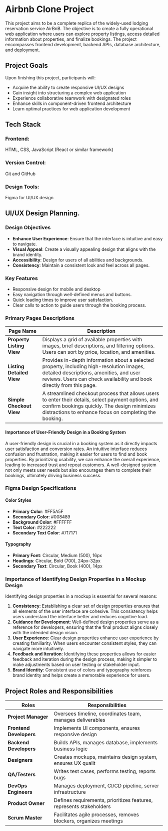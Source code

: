 # Airbnb Clone Project

This project aims to be a complete replica of the widely-used lodging reservation service AirBnB. The objective is to create a fully operational web application where users can explore property listings, access detailed information about properties, and finalize bookings. The project encompasses frontend development, backend APIs, database architecture, and deployment.

## Project Goals  
Upon finishing this project, participants will:  
- Acquire the ability to create responsive UI/UX designs  
- Gain insight into structuring a complex web application  
- Experience collaborative teamwork with designated roles  
- Enhance skills in component-driven frontend architecture  
- Learn optimal practices for web application development

## Tech Stack
### Frontend:
  HTML, CSS, JavaScript (React or similar framework)
### Version Control:
  Git and GitHub
### Design Tools:
  Figma for UI/UX design

  ## UI/UX Design Planning.
  ### Design Objectives
  - **Enhance User Experience**: Ensure that the interface is intuitive and easy to navigate.
  - **Visual Appeal**: Create a visually appealing design that aligns with the brand identity.
  - **Accessibility**: Design for users of all abilities and backgrounds.
  - **Consistency**: Maintain a consistent look and feel across all pages.
### Key Features
- Responsive design for mobile and desktop
- Easy navigation through well-defined menus and buttons.
- Quick loading times to improve user satisfaction.
- Clear calls to action to guide users through the booking process.

### Primary Pages Descriptions

| Page Name                    | Description                                                                                                                                         |
|------------------------------|-----------------------------------------------------------------------------------------------------------------------------------------------------|
| **Property Listing View**    | Displays a grid of available properties with images, brief descriptions, and filtering options. Users can sort by price, location, and amenities.   |
| **Listing Detailed View**    | Provides in-depth information about a selected property, including high-resolution images, detailed descriptions, amenities, and user reviews. Users can check availability and book directly from this page. |
| **Simple Checkout View**     | A streamlined checkout process that allows users to enter their details, select payment options, and confirm bookings quickly. The design minimizes distractions to enhance focus on completing the booking. |

#### Importance of User-Friendly Design in a Booking System
A user-friendly design is crucial in a booking system as it directly impacts user satisfaction and conversion rates. An intuitive interface reduces confusion and frustration, making it easier for users to find and book properties. By prioritizing usability, we can enhance the overall experience, leading to increased trust and repeat customers. A well-designed system not only meets user needs but also encourages them to complete their bookings, ultimately driving business success.

### Figma Design Specifications
#### Color Styles
- **Primary Color**: #FF5A5F
- **Secondary Color**: #008489
- **Background Color**: #FFFFFF
- **Text Color**: #222222
- **Secondary Text Color**: #717171

#### Typography
- **Primary Font**: Circular, Medium (500), 16px
- **Headings**: Circular, Bold (700), 24px-32px
- **Secondary Text**: Circular, Book (400), 14px

### Importance of Identifying Design Properties in a Mockup Design
Identifying design properties in a mockup is essential for several reasons:
1. **Consistency**: Establishing a clear set of design properties ensures that all elements of the user interface are cohesive. This consistency helps users understand the interface better and reduces cognitive load.
2. **Guidance for Development**: Well-defined design properties serve as a reference for developers, ensuring that the final product aligns closely with the intended design vision.
3. **User Experience**: Clear design properties enhance user experience by creating familiarity. When users encounter consistent styles, they can navigate more intuitively.
4. **Feedback and Iteration**: Identifying these properties allows for easier feedback and iteration during the design process, making it simpler to make adjustments based on user testing or stakeholder input.
5. **Brand Identity**: Consistent use of colors and typography reinforces brand identity and helps create a memorable experience for users.

## Project Roles and Responsibilities

| Roles                        | Responsibilities                                                      |
|------------------------------|-----------------------------------------------------------------------|
| **Project Manager**          | Oversees timeline, coordinates team, manages deliverables             |
| **Frontend Developers**      | Implements UI components, ensures responsive design                   |
| **Backend Developers**       | Builds APIs, manages database, implements business logic              |
| **Designers**                | Creates mockups, maintains design system, ensures UX qualit           |
| **QA/Testers**               | Writes test cases, performs testing, reports bugs                     |
| **DevOps Engineers**         | Manages deployment, CI/CD pipeline, server infrastructure             |
| **Product Owner**            | 	Defines requirements, prioritizes features, represents stakeholders  |
| **Scrum Master**             | Facilitates agile processes, removes blockers, organizes meetings     |
